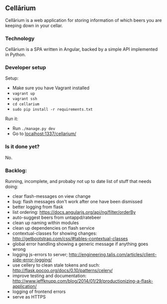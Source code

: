 ## Cellārium

Cellārium is a web application for storing information of which beers you are keeping down in your cellar.

### Technology

Cellārium is a SPA written in Angular, backed by a simple API implemented in Python.

### Developer setup

Setup:

- Make sure you have Vagrant installed
- `vagrant up`
- `vagrant ssh`
- `cd cellarium`
- `sudo pip install -r requirements.txt`

Run it:

- Run `./manage.py dev`
- Go to [localhost:1337/cellarium/](http://localhost:1337/cellarium/)

### Is it done yet?

No.

### Backlog:

Running, incomplete, and probaby not up to date list of stuff that needs doing:

- clear flash-messages on view change
- bug: flash messages don't work after one have been dismissed
- better logging from flask
- list ordering: https://docs.angularjs.org/api/ng/filter/orderBy
- auto-suggest beers from untappd/ratebeer
- clean up naming within modules
- clean up dependencies on flash service
- contextual-classes for showing changes: http://getbootstrap.com/css/#tables-contextual-classes
- global error handling showing a generic message if anything goes wrong
- logging js-errors to server; http://engineering.talis.com/articles/client-side-error-logging/
- use cellery to clean stale tokens and such: http://flask.pocoo.org/docs/0.10/patterns/celery/
- improve testing and documentation: http://www.jeffknupp.com/blog/2014/01/29/productionizing-a-flask-application/
- logging of frontend errors
- serve as HTTPS 

